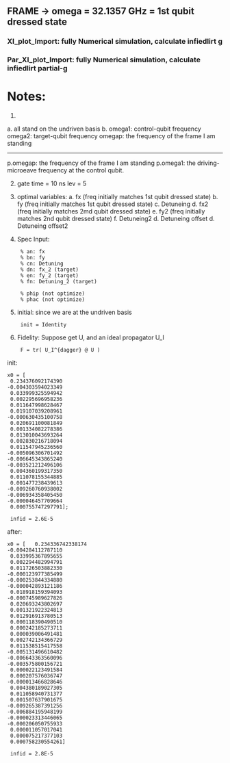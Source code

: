 ## FRAME -> omega = 32.1357 GHz = 1st qubit dressed state


### XI_plot_Import: fully Numerical simulation, calculate infiedlirt g


### Par_XI_plot_Import:  fully Numerical simulation, calculate infiedlirt  partial-g


# Notes:
1. 
a. all stand on the undriven basis
b. 
omega1: control-qubit frequency
omega2: target-qubit frequency
omegap: the frequency of the frame I am standing

--------------------------------------------------------------------
p.omegap: the frequency of the frame I am standing
p.omega1: the driving-microeave frequency at the control qubit.

2.
    gate time = 10 ns
    lev = 5
    
3. optimal variables: 
a. fx (freq initially matches 1st qubit dressed state)
b. fy (freq initially matches 1st qubit dressed state)
c. Detuneing
d. fx2 (freq initially matches 2md qubit dressed state)
e. fy2 (freq initially matches 2nd qubit dressed state)
f. Detuneing2
d. Detuneing offset
d. Detuneing offset2


4. Spec
Input:

        % an: fx
        % bn: fy
        % cn: Detuning
        % dn: fx_2 (target)
        % en: fy_2 (target)
        % fn: Detuning_2 (target)

        % phip (not optimize)
        % phac (not optimize)

5. initial:
    since we are at the undriven basis
    
        init = Identity
    
6. Fidelity:
    Suppose get U, and an ideal propagator U_I
    
        F = tr( U_I^{dagger} @ U )

init:

    x0 = [        
     0.234376092174390
    -0.004303594023349
     0.033999325594942
     0.002295696958236
     0.011647998628467
     0.019107039208961
    -0.000630435100758
     0.020691100081849
     0.001334082278386
     0.013010043693264
     0.002830216718094
     0.011547945236560
    -0.005096306701492
    -0.006645343865240
    -0.003521212496106
     0.004360199317350
     0.011078155344885
     0.001477238439613
    -0.009260760938002
    -0.006934358405450
    -0.000046457709664
     0.000755747297791];
     
     infid = 2.6E-5

after:

    x0 = [   0.234336742338174
    -0.004284112787110
     0.033995367895655
     0.002294482994791
     0.011726503882330
    -0.000123977385499
    -0.000253844334880
    -0.000042893121186
     0.018918159394093
    -0.000745989627826
     0.020693243802697
     0.001321922324813
     0.012916913780513
     0.000118390490510
     0.000242185273711
     0.000039006491481
     0.002742134366729
     0.011538515417558
    -0.005131496610482
    -0.006643363560096
    -0.003575800156721
     0.000022123491584
     0.000207576036747
    -0.000013466828646
     0.004380189027305
     0.011058940731377
     0.001507637901675
    -0.009265387391256
    -0.006884195948199
    -0.000023313446065
    -0.000206050755933
     0.000011057017041
     0.000075217377103
     0.000758230554261]
     
     infid = 2.8E-5
